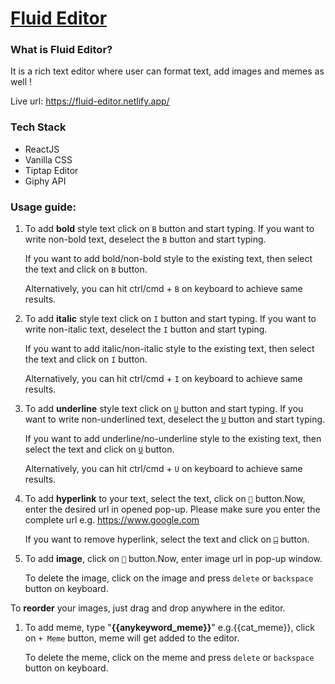 # [Fluid Editor](https://fluid-editor.netlify.app)

### What is Fluid Editor?

It is a rich text editor where user can format text, add images and memes as well !

Live url: https://fluid-editor.netlify.app/

### Tech Stack

- ReactJS
- Vanilla CSS
- Tiptap Editor
- Giphy API

### Usage guide:

1. To add **bold** style text click on `B` button and start typing. If you want to write non-bold text, deselect the `B` button and start typing.

    If you want to add bold/non-bold style to the existing text, then select the text and click on `B` button.

    Alternatively, you can hit ctrl/cmd + `B` on keyboard to achieve same results.

1. To add **italic** style text click on `I` button and start typing. If you want to write non-italic text, deselect the `I` button and start typing.

    If you want to add italic/non-italic style to the existing text, then select the text and click on `I` button.

    Alternatively, you can hit ctrl/cmd + `I` on keyboard to achieve same results.

1. To add **underline** style text click on <u>`U`</u> button and start typing. If you want to write non-underlined text, deselect the <u>`U`</u> button and start typing.

   If you want to add underline/no-underline style to the existing text, then select the text and click on <u>`U`</u> button.

   Alternatively, you can hit ctrl/cmd + `U` on keyboard to achieve same results.

1. To add **hyperlink** to your text, select the text, click on `🔗` button.Now, enter the desired url in opened pop-up. Please make sure you enter the complete url e.g. https://www.google.com

   If you want to remove hyperlink, select the text and click on ~~`🔗`~~ button.

1. To add **image**, click on `🌄` button.Now, enter image url in pop-up window.

   To delete the image, click on the image and press `delete` or `backspace` button on keyboard.

To **reorder** your images, just drag and drop anywhere in the editor.

1. To add meme, type "**{{anykeyword_meme}}**" e.g.{{cat_meme}}, click on `+ Meme` button, meme will get added to the editor.

   To delete the meme, click on the meme and press `delete` or `backspace` button on keyboard.
